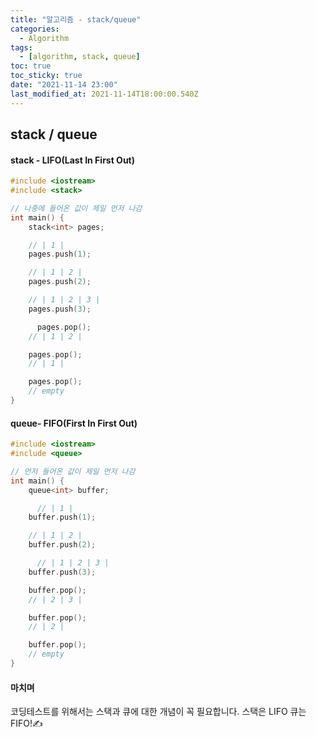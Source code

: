 ```yaml
---
title: "알고리즘 - stack/queue"
categories:
  - Algorithm
tags:
  - [algorithm, stack, queue]
toc: true
toc_sticky: true
date: "2021-11-14 23:00"
last_modified_at: 2021-11-14T18:00:00.540Z
---
```


## stack / queue

#### **stack - LIFO(Last In First Out)**

```c++
#include <iostream>
#include <stack>

// 나중에 들어온 값이 제일 먼저 나감
int main() {
    stack<int> pages;

	// | 1 |
    pages.push(1);

  	// | 1 | 2 |
    pages.push(2);

	// | 1 | 2 | 3 |
    pages.push(3);

	  pages.pop();
    // | 1 | 2 |

    pages.pop();
    // | 1 |

    pages.pop();
    // empty
}
```

#### **queue- FIFO(First In First Out)**

```cpp
#include <iostream>
#include <queue>

// 먼저 들어온 값이 제일 먼저 나감
int main() {
    queue<int> buffer;

	  // | 1 |
    buffer.push(1);

  	// | 1 | 2 |
    buffer.push(2);

	  // | 1 | 2 | 3 |
    buffer.push(3);

    buffer.pop();
    // | 2 | 3 |

    buffer.pop();
    // | 2 |

    buffer.pop();
    // empty
}
```

#### 마치며

코딩테스트를 위해서는 스택과 큐에 대한 개념이 꼭 필요합니다. 스택은 LIFO 큐는 FIFO!✍️
